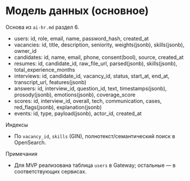 # Модель данных (основное)

Основа из `ai-hr.md` раздел 6.

- users: id, role, email, name, password_hash, created_at
- vacancies: id, title, description, seniority, weights(jsonb), skills(jsonb), owner_id
- candidates: id, name, email, phone, consent(bool), source, created_at
- resumes: id, candidate_id, raw_file_url, parsed(jsonb), skills(jsonb), total_experience_months
- interviews: id, candidate_id, vacancy_id, status, start_at, end_at, transcript_url, features(jsonb)
- answers: id, interview_id, question_id, text, timestamps(jsonb), prosody(jsonb), emotions(jsonb), coverage_score
- scores: id, interview_id, overall, tech, communication, cases, red_flags(jsonb), explanation(jsonb)
- events: id, type, payload(jsonb), actor_id, created_at

Индексы
- По `vacancy_id`, `skills` (GIN), полнотекст/семантический поиск в OpenSearch.

Примечания
- Для MVP реализована таблица `users` в Gateway; остальные — в соответствующих сервисах.

